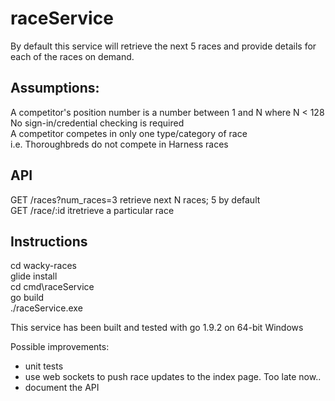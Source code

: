 # raceService

By default this service will retrieve the next 5 races and provide details for each of the
races on demand.

## Assumptions:
A competitor's position number is a number between 1 and N where N < 128  
No sign-in/credential checking is required  
A competitor competes in only one type/category of race  
i.e. Thoroughbreds do not compete in Harness races

## API
GET /races?num_races=3         retrieve next N races; 5 by default  
GET /race/:id                  itretrieve a particular race

## Instructions
cd wacky-races  
glide install  
cd cmd\raceService  
go build  
./raceService.exe

This service has been built and tested with go 1.9.2 on 64-bit Windows

Possible improvements:
 - unit tests
 - use web sockets to push race updates to the index page. Too late now..
 - document the API
